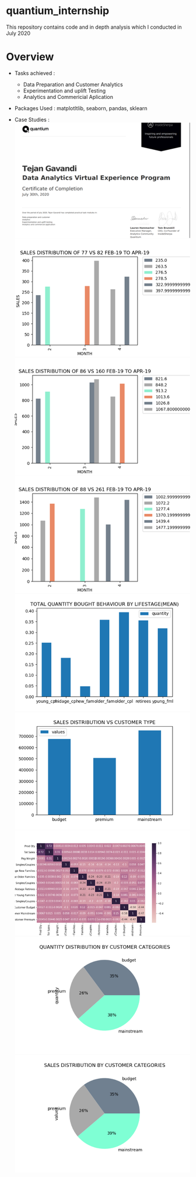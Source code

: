 # quantium_internship
This repository contains code and in depth analysis which I conducted in July 2020 
# Overview 
* Tasks achieved : 
  * Data Preparation and Customer Analytics
  * Experimentation and uplift Testing
  * Analytics and Commericial Aplication

* Packages Used : matplotltlib, seaborn, pandas, sklearn
* Case Studies : 
![alt text](https://github.com/Tejan4422/quantium_internship/blob/master/quantium_internship_certi.png " ")
![alt text](https://github.com/Tejan4422/quantium_internship/blob/master/bar_final_sales_77.png " ")
![alt text](https://github.com/Tejan4422/quantium_internship/blob/master/bar_final_sales_86.png " ")
![alt text](https://github.com/Tejan4422/quantium_internship/blob/master/bar_final_sales_88.png " ")
![alt text](https://github.com/Tejan4422/quantium_internship/blob/master/bar_quantity_mean_lifestage.png " ")
![alt text](https://github.com/Tejan4422/quantium_internship/blob/master/bar_sales_dist.png " ")
![alt text](https://github.com/Tejan4422/quantium_internship/blob/master/heatmap.png " ")
![alt text](https://github.com/Tejan4422/quantium_internship/blob/master/piechart_qty_dist.png " ")
![alt text](https://github.com/Tejan4422/quantium_internship/blob/master/piechart_sales_dist.png " ")
